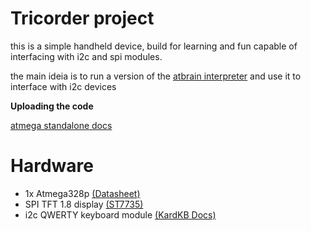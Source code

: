 # Tricorder project

this is a simple handheld device, build for learning and fun capable of interfacing with i2c and spi modules.


the main ideia is to run a version of the [atbrain interpreter](https://github.com/edrcosta/terminal-brainfuck-interpreter) and use it to interface with i2c devices


**Uploading the code**

[atmega standalone docs](https://docs.arduino.cc/built-in-examples/arduino-isp/ArduinoToBreadboard/)

# Hardware 



- 1x Atmega328p [(Datasheet)](https://www.alldatasheet.com/datasheet-pdf/view/241077/ATMEL/ATMEGA328P.html)
- SPI TFT 1.8 display [(ST7735)](https://www.makerhero.com/produto/display-lcd-tft-1-8-128x160/)
- i2c QWERTY keyboard module [(KardKB Docs)](https://github.com/m5stack/m5-docs/blob/master/docs/en/unit/cardkb.md)
